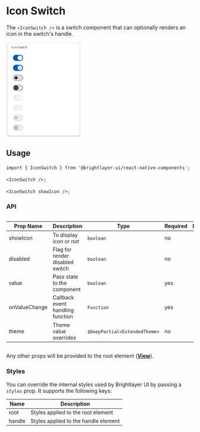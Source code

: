 # Icon Switch

The `<IconSwitch />` is a switch component that can optionally renders an icon in the switch's handle.

<img width="200" alt="icon switch picture" src="./images/iconswitch.png" />

## Usage

```tsx
import { IconSwitch } from '@brightlayer-ui/react-native-components';

<IconSwitch />;

<IconSwitch showIcon />;
```

### API

<div style="overflow: auto;">

| Prop Name     | Description                      | Type                          | Required | Default |
| ------------- | -------------------------------- | ----------------------------- | -------- | ------- |
| showIcon      | To display icon or not           | `boolean`                     | no       |         |
| disabled      | Flag for render disabled switch  | `boolean`                     | no       |         |
| value         | Pass state to the component      | `boolean`                     | yes      |         |
| onValueChange | Callback event handling function | `Function`                    | yes      |         |
| theme         | Theme value overrides            | `$DeepPartial<ExtendedTheme>` | no       |         |

</div>

Any other props will be provided to the root element ([**View**](https://reactnative.dev/docs/view)).

### Styles

You can override the internal styles used by Brightlayer UI by passing a `styles` prop. It supports the following keys:

| Name   | Description                          |
| ------ | ------------------------------------ |
| root   | Styles applied to the root element   |
| handle | Styles applied to the handle element |
